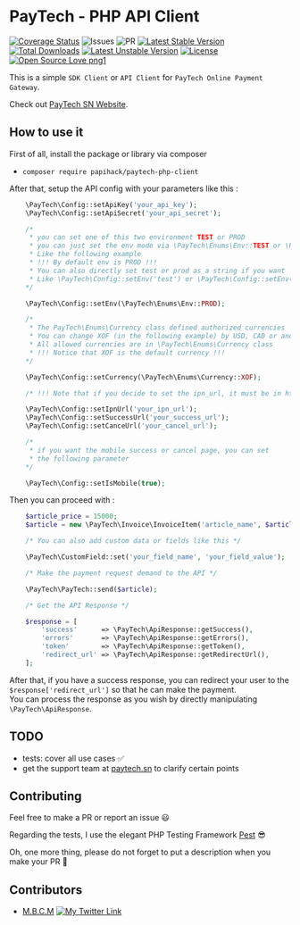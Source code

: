 # PayTech - PHP API Client

[![Coverage Status](https://img.shields.io/badge/coverage-100%25-brightgreen)](https://coveralls.io/github/PapiHack/paytech-php-client?branch=master)
![Issues](https://img.shields.io/github/issues/PapiHack/paytech-php-client)
![PR](https://img.shields.io/github/issues-pr/PapiHack/paytech-php-client)
[![Latest Stable Version](https://poser.pugx.org/papihack/paytech-php-client/v)](//packagist.org/packages/papihack/paytech-php-client)
[![Total Downloads](https://poser.pugx.org/papihack/paytech-php-client/downloads)](//packagist.org/packages/papihack/paytech-php-client)
[![Latest Unstable Version](https://poser.pugx.org/papihack/paytech-php-client/v/unstable)](//packagist.org/packages/papihack/paytech-php-client)
[![License](https://poser.pugx.org/papihack/paytech-php-client/license)](//packagist.org/packages/papihack/paytech-php-client)
[![Open Source Love png1](https://badges.frapsoft.com/os/v1/open-source.png?v=103)](https://github.com/ellerbrock/open-source-badges/)

This is a simple `SDK Client` or `API Client` for `PayTech Online Payment Gateway`.

Check out [PayTech SN Website](https://paytech.sn).

## How to use it

First of all, install the package or library via composer

- `composer require papihack/paytech-php-client`

After that, setup the API config with your parameters like this :

```php
    \PayTech\Config::setApiKey('your_api_key');
    \PayTech\Config::setApiSecret('your_api_secret');

    /*
     * you can set one of this two environment TEST or PROD
     * you can just set the env mode via \PayTech\Enums\Env::TEST or \PayTech\Enums\Env::PROD
     * Like the following example
     * !!! By default env is PROD !!!
     * You can also directly set test or prod as a string if you want
     * Like \PayTech\Config::setEnv('test') or \PayTech\Config::setEnv('prod')
    */

    \PayTech\Config::setEnv(\PayTech\Enums\Env::PROD);

    /*
     * The PayTech\Enums\Currency class defined authorized currencies
     * You can change XOF (in the following example) by USD, CAD or another currency
     * All allowed currencies are in \PayTech\Enums\Currency class
     * !!! Notice that XOF is the default currency !!!
    */

    \PayTech\Config::setCurrency(\PayTech\Enums\Currency::XOF);

    /* !!! Note that if you decide to set the ipn_url, it must be in https !!! */

    \PayTech\Config::setIpnUrl('your_ipn_url');
    \PayTech\Config::setSuccessUrl('your_success_url');
    \PayTech\Config::setCanceUrl('your_cancel_url');

    /*
     * if you want the mobile success or cancel page, you can set
     * the following parameter
    */

    \PayTech\Config::setIsMobile(true);
```

Then you can proceed with :

```php
    $article_price = 15000;
    $article = new \PayTech\Invoice\InvoiceItem('article_name', $article_price, 'command_name', 'ref_command');

    /* You can also add custom data or fields like this */

    \PayTech\CustomField::set('your_field_name', 'your_field_value');

    /* Make the payment request demand to the API */

    \PayTech\PayTech::send($article);

    /* Get the API Response */

    $response = [
        'success'      => \PayTech\ApiResponse::getSuccess(),
        'errors'       => \PayTech\ApiResponse::getErrors(),
        'token'        => \PayTech\ApiResponse::getToken(),
        'redirect_url' => \PayTech\ApiResponse::getRedirectUrl(),
    ];
```

After that, if you have a success response, you can redirect your user to the `$response['redirect_url']` so that he can make the payment.  
You can process the response as you wish by directly manipulating `\PayTech\ApiResponse`.

## TODO

- tests: cover all use cases ✅
- get the support team at [paytech.sn](https://paytech.sn) to clarify certain points

## Contributing

Feel free to make a PR or report an issue 😃

Regarding the tests, I use the elegant PHP Testing Framework  [Pest](https://pestphp.com/) 😎

Oh, one more thing, please do not forget to put a description when you make your PR 🙂

## Contributors

- [M.B.C.M](https://itdev.herokuapp.com)
[![My Twitter Link](https://img.shields.io/twitter/follow/the_it_dev?style=social)](https://twitter.com/the_it_dev)
